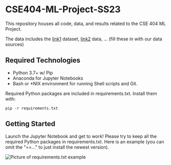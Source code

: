 # CSE404-ML-Project-SS23

This repository houses all code, data, and results related to the CSE 404 ML Project.

The data includes the 
[link1](https://www.google.com) dataset, 
[link2](https://www.bing.com) data, 
... (fill these in with our data sources)

## Required Technologies

<ul>
    <li>
        Python 3.7+ w/ Pip
    </li>
    <li>
        Anaconda for Jupyter Notebooks
    </li>
    <li>
        Bash or *NIX environment for running Shell scripts and Git.
    </li>
</ul>

Required Python packages are included in requirements.txt. Install them with:
```angular2html
pip -r requirements.txt
```

## Getting Started

Launch the Jupyter Notebook and get to work! Please try to keep all the required Python packages in requirements.txt. Here is an example (you can omit the "==..." to just install the newest version). 

![Picture of requirements.txt example](https://resources.jetbrains.com/help/img/idea/2022.3/py_requirements_txt_example.png)
